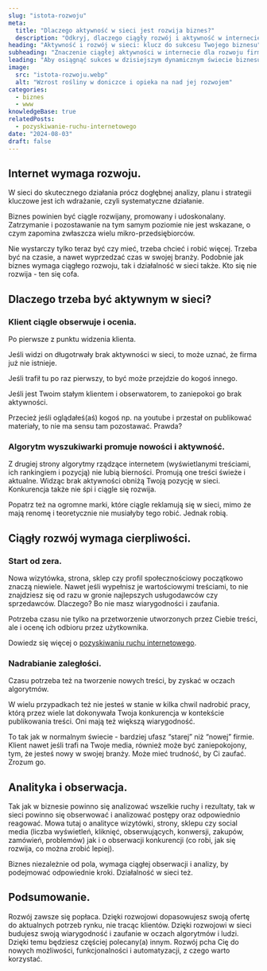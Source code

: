 ```yaml
---
slug: "istota-rozwoju"
meta:
  title: "Dlaczego aktywność w sieci jest rozwija biznes?"
  description: "Odkryj, dlaczego ciągły rozwój i aktywność w internecie są niezbędne dla sukcesu Twojego biznesu. Działaj i się rozwijaj."
heading: "Aktywność i rozwój w sieci: klucz do sukcesu Twojego biznesu"
subheading: "Znaczenie ciągłej aktywności w internecie dla rozwoju firmy"
leading: "Aby osiągnąć sukces w dzisiejszym dynamicznym świecie biznesu, nie wystarczy utworzyć wizytówkę, stronę, sklep internetowy czy profil w mediach społecznościowych. Kluczowe jest systematyczne działanie i ciągły rozwój, które pozwalają na utrzymanie konkurencyjności i budowanie zaufania w oczach klientów oraz algorytmów wyszukiwarek."
image:
  src: "istota-rozwoju.webp"
  alt: "Wzrost rośliny w doniczce i opieka na nad jej rozwojem"
categories:
  - biznes
  - www
knowledgeBase: true
relatedPosts:
  - pozyskiwanie-ruchu-internetowego
date: "2024-08-03"
draft: false
---
```


## Internet wymaga rozwoju.

W sieci do skutecznego działania prócz dogłębnej analizy, planu i strategii kluczowe jest ich wdrażanie, czyli systematyczne działanie.

Biznes powinien być ciągle rozwijany, promowany i udoskonalany. Zatrzymanie i pozostawanie na tym samym poziomie nie jest wskazane, o czym zapomina zwłaszcza wielu mikro-przedsiębiorców.

Nie wystarczy tylko teraz być czy mieć, trzeba chcieć i robić więcej. Trzeba być na czasie, a nawet wyprzedzać czas w swojej branży. Podobnie jak biznes wymaga ciągłego rozwoju, tak i działalność w sieci także. Kto się nie rozwija - ten się cofa.

## Dlaczego trzeba być aktywnym w sieci?

### Klient ciągle obserwuje i ocenia.

Po pierwsze z punktu widzenia klienta.

Jeśli widzi on długotrwały brak aktywności w sieci, to może uznać, że firma już nie istnieje.

Jeśli trafił tu po raz pierwszy, to być może przejdzie do kogoś innego.

Jeśli jest Twoim stałym klientem i obserwatorem, to zaniepokoi go brak aktywności.

Przecież jeśli oglądałeś(aś) kogoś np. na youtube i przestał on publikować materiały, to nie ma sensu tam pozostawać. Prawda?

### Algorytm wyszukiwarki promuje nowości i aktywność.

Z drugiej strony algorytmy rządzące internetem (wyświetlanymi treściami, ich rankingiem i pozycją) nie lubią bierności. Promują one treści świeże i aktualne. Widząc brak aktywności obniżą Twoją pozycję w sieci. Konkurencja także nie śpi i ciągle się rozwija.

Popatrz też na ogromne marki, które ciągle reklamują się w sieci, mimo że mają renomę i teoretycznie nie musiałyby tego robić. Jednak robią.

## Ciągły rozwój wymaga cierpliwości.

### Start od zera.

Nowa wizytówka, strona, sklep czy profil społecznościowy początkowo znaczą niewiele. Nawet jeśli wypełnisz je wartościowymi treściami, to nie znajdziesz się od razu w gronie najlepszych usługodawców czy sprzedawców. Dlaczego? Bo nie masz wiarygodności i zaufania.

Potrzeba czasu nie tylko na przetworzenie utworzonych przez Ciebie treści, ale i ocenę ich odbioru przez użytkownika.

Dowiedz się więcej o [pozyskiwaniu ruchu internetowego](/blog/pozyskiwanie-ruchu-internetowego/).

### Nadrabianie zaległości.

Czasu potrzeba też na tworzenie nowych treści, by zyskać w oczach algorytmów.

W wielu przypadkach też nie jesteś w stanie w kilka chwil nadrobić pracy, którą przez wiele lat dokonywała Twoja konkurencja w kontekście publikowania treści. Oni mają też większą wiarygodność.

To tak jak w normalnym świecie - bardziej ufasz “starej” niż “nowej” firmie. Klient nawet jeśli trafi na Twoje media, również może być zaniepokojony, tym, że jesteś nowy w swojej branży. Może mieć trudność, by Ci zaufać. Zrozum go.

## Analityka i obserwacja.

Tak jak w biznesie powinno się analizować wszelkie ruchy i rezultaty, tak w sieci powinno się obserwować i analizować postępy oraz odpowiednio reagować. Mowa tutaj o analityce wizytówki, strony, sklepu czy social media (liczba wyświetleń, kliknięć, obserwujących, konwersji, zakupów, zamówień, problemów) jak i o obserwacji konkurencji (co robi, jak się rozwija, co można zrobić lepiej).

Biznes niezależnie od pola, wymaga ciągłej obserwacji i analizy, by podejmować odpowiednie kroki. Działalność w sieci też.

## Podsumowanie.

Rozwój zawsze się popłaca. Dzięki rozwojowi dopasowujesz swoją ofertę do aktualnych potrzeb rynku, nie tracąc klientów. Dzięki rozwojowi w sieci budujesz swoją wiarygodność i zaufanie w oczach algorytmów i ludzi. Dzięki temu będziesz częściej polecany(a) innym. Rozwój pcha Cię do nowych możliwości, funkcjonalności i automatyzacji, z czego warto korzystać.
